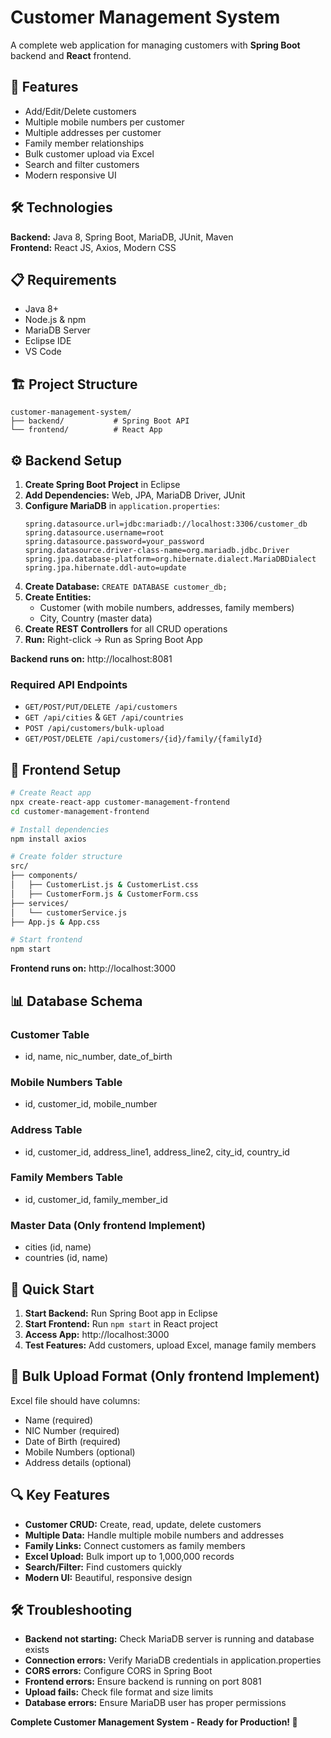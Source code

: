# Customer Management System

A complete web application for managing customers with **Spring Boot** backend and **React** frontend.

## 🚀 Features

- Add/Edit/Delete customers
- Multiple mobile numbers per customer
- Multiple addresses per customer
- Family member relationships
- Bulk customer upload via Excel
- Search and filter customers
- Modern responsive UI

## 🛠️ Technologies

**Backend:** Java 8, Spring Boot, MariaDB, JUnit, Maven  
**Frontend:** React JS, Axios, Modern CSS

## 📋 Requirements

- Java 8+
- Node.js & npm
- MariaDB Server
- Eclipse IDE
- VS Code

## 🏗️ Project Structure

```
customer-management-system/
├── backend/           # Spring Boot API
└── frontend/          # React App
```

## ⚙️ Backend Setup

1. **Create Spring Boot Project** in Eclipse
2. **Add Dependencies:** Web, JPA, MariaDB Driver, JUnit
3. **Configure MariaDB** in `application.properties`:
   ```properties
   spring.datasource.url=jdbc:mariadb://localhost:3306/customer_db
   spring.datasource.username=root
   spring.datasource.password=your_password
   spring.datasource.driver-class-name=org.mariadb.jdbc.Driver
   spring.jpa.database-platform=org.hibernate.dialect.MariaDBDialect
   spring.jpa.hibernate.ddl-auto=update
   ```
4. **Create Database:** `CREATE DATABASE customer_db;`
5. **Create Entities:**
   - Customer (with mobile numbers, addresses, family members)
   - City, Country (master data)
6. **Create REST Controllers** for all CRUD operations
7. **Run:** Right-click → Run as Spring Boot App

**Backend runs on:** http://localhost:8081

### Required API Endpoints
- `GET/POST/PUT/DELETE /api/customers`
- `GET /api/cities` & `GET /api/countries`
- `POST /api/customers/bulk-upload`
- `GET/POST/DELETE /api/customers/{id}/family/{familyId}`

## 🎨 Frontend Setup

```bash
# Create React app
npx create-react-app customer-management-frontend
cd customer-management-frontend

# Install dependencies
npm install axios

# Create folder structure
src/
├── components/
│   ├── CustomerList.js & CustomerList.css
│   ├── CustomerForm.js & CustomerForm.css
├── services/
│   └── customerService.js
├── App.js & App.css

# Start frontend
npm start
```

**Frontend runs on:** http://localhost:3000

## 📊 Database Schema

### Customer Table
- id, name, nic_number, date_of_birth

### Mobile Numbers Table
- id, customer_id, mobile_number

### Address Table
- id, customer_id, address_line1, address_line2, city_id, country_id

### Family Members Table
- id, customer_id, family_member_id

### Master Data (Only frontend Implement)
- cities (id, name)
- countries (id, name)

## 🚀 Quick Start

1. **Start Backend:** Run Spring Boot app in Eclipse
2. **Start Frontend:** Run `npm start` in React project  
3. **Access App:** http://localhost:3000
4. **Test Features:** Add customers, upload Excel, manage family members

## 📁 Bulk Upload Format (Only frontend Implement)

Excel file should have columns:
- Name (required)
- NIC Number (required)
- Date of Birth (required)
- Mobile Numbers (optional)
- Address details (optional)

## 🔍 Key Features

- **Customer CRUD:** Create, read, update, delete customers
- **Multiple Data:** Handle multiple mobile numbers and addresses
- **Family Links:** Connect customers as family members
- **Excel Upload:** Bulk import up to 1,000,000 records
- **Search/Filter:** Find customers quickly
- **Modern UI:** Beautiful, responsive design

## 🛠️ Troubleshooting

- **Backend not starting:** Check MariaDB server is running and database exists
- **Connection errors:** Verify MariaDB credentials in application.properties
- **CORS errors:** Configure CORS in Spring Boot
- **Frontend errors:** Ensure backend is running on port 8081
- **Upload fails:** Check file format and size limits
- **Database errors:** Ensure MariaDB user has proper permissions



**Complete Customer Management System - Ready for Production! 🎉**
